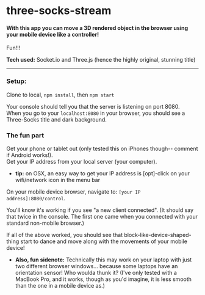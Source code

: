 # three-socks-stream

#### With this app you can move a 3D rendered object in the browser using your mobile device like a controller!

Fun!!!

**Tech used:**
Socket.io and Three.js (hence the highly original, stunning title)

-----
### Setup:

Clone to local, `npm install`, then `npm start`

Your console should tell you that the server is listening on port 8080.  
When you go to your `localhost:8080` in your browser, you should see a Three-Socks title and dark background.

### The fun part
Get your phone or tablet out (only tested this on iPhones though-- comment if Android works!).  
Get your IP address from your local server (your computer).  
  - **tip:** on OSX, an easy way to get your IP address is [opt]-click on your wifi/network icon in the menu bar

On your mobile device browser, navigate to: `[your IP address]:8080/control`.

You'll know it's working if you see "a new client connected".
(It should say that twice in the console. The first one came when you connected with your standard non-mobile browser.)

If all of the above worked, you should see that block-like-device-shaped-thing start to dance and move along with the movements of your mobile device!

  - **Also, fun sidenote:**  Technically this may work on your laptop with just two different browser windows... because some laptops have an orientation sensor! Who woulda thunk it? (I've only tested with a MacBook Pro, and it works, though as you'd imagine, it is less smooth than the one in a mobile device as.)
